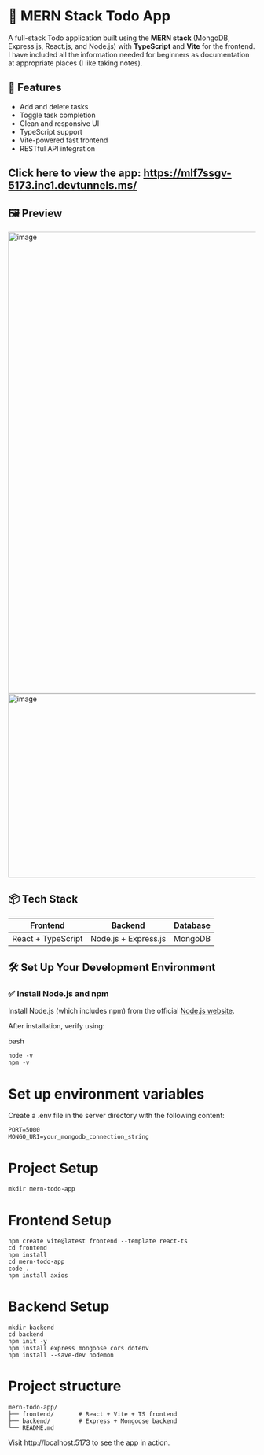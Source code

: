 
# 📝 MERN Stack Todo App

A full-stack Todo application built using the **MERN stack** (MongoDB, Express.js, React.js, and Node.js) with **TypeScript** and **Vite** for the frontend. I have included all the information needed for beginners as documentation at appropriate places (I like taking notes).   

## 🚀 Features

- Add and delete tasks
- Toggle task completion
- Clean and responsive UI
- TypeScript support
- Vite-powered fast frontend
- RESTful API integration

## Click here to view the app: https://mlf7ssgv-5173.inc1.devtunnels.ms/

## 🖼️ Preview
<img width="1920" height="939" alt="image" src="https://github.com/user-attachments/assets/4e784303-8986-4999-ac73-c98a9808727a" />

<img width="1920" height="374" alt="image" src="https://github.com/user-attachments/assets/8907829b-a5ac-49b2-a0fa-2c25c7863a2f" />

## 📦 Tech Stack

| Frontend          | Backend             | Database   |
|-------------------|---------------------|------------|
| React + TypeScript| Node.js + Express.js| MongoDB    |

## 🛠️ Set Up Your Development Environment

### ✅ Install Node.js and npm

Install Node.js (which includes npm) from the official [Node.js website](https://nodejs.org/).

After installation, verify using:


bash
```
node -v
npm -v
```

# Set up environment variables
Create a .env file in the server directory with the following content:
```
PORT=5000
MONGO_URI=your_mongodb_connection_string
```
# Project Setup
```
mkdir mern-todo-app
```
# Frontend Setup
```
npm create vite@latest frontend --template react-ts
cd frontend
npm install
cd mern-todo-app
code .
npm install axios
```
# Backend Setup
```
mkdir backend
cd backend
npm init -y
npm install express mongoose cors dotenv
npm install --save-dev nodemon
```
# Project structure
```
mern-todo-app/
├── frontend/       # React + Vite + TS frontend
├── backend/        # Express + Mongoose backend
└── README.md
```
Visit http://localhost:5173 to see the app in action.
